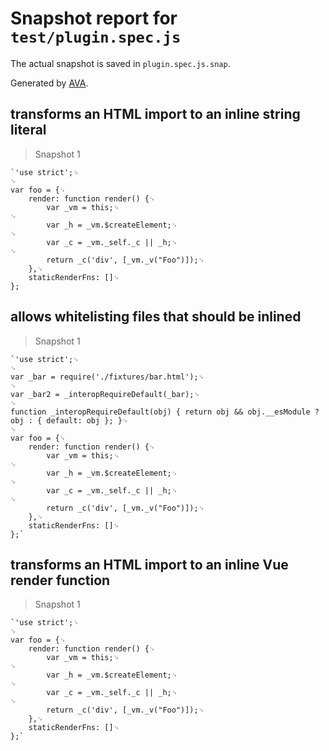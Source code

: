 # Snapshot report for `test/plugin.spec.js`

The actual snapshot is saved in `plugin.spec.js.snap`.

Generated by [AVA](https://ava.li).

## transforms an HTML import to an inline string literal

> Snapshot 1

    `'use strict';␊
    ␊
    var foo = {␊
        render: function render() {␊
            var _vm = this;␊
    ␊
            var _h = _vm.$createElement;␊
    ␊
            var _c = _vm._self._c || _h;␊
    ␊
            return _c('div', [_vm._v("Foo")]);␊
        },␊
        staticRenderFns: []␊
    };

## allows whitelisting files that should be inlined

> Snapshot 1

    `'use strict';␊
    ␊
    var _bar = require('./fixtures/bar.html');␊
    ␊
    var _bar2 = _interopRequireDefault(_bar);␊
    ␊
    function _interopRequireDefault(obj) { return obj && obj.__esModule ? obj : { default: obj }; }␊
    ␊
    var foo = {␊
        render: function render() {␊
            var _vm = this;␊
    ␊
            var _h = _vm.$createElement;␊
    ␊
            var _c = _vm._self._c || _h;␊
    ␊
            return _c('div', [_vm._v("Foo")]);␊
        },␊
        staticRenderFns: []␊
    };`

## transforms an HTML import to an inline Vue render function

> Snapshot 1

    `'use strict';␊
    ␊
    var foo = {␊
        render: function render() {␊
            var _vm = this;␊
    ␊
            var _h = _vm.$createElement;␊
    ␊
            var _c = _vm._self._c || _h;␊
    ␊
            return _c('div', [_vm._v("Foo")]);␊
        },␊
        staticRenderFns: []␊
    };`